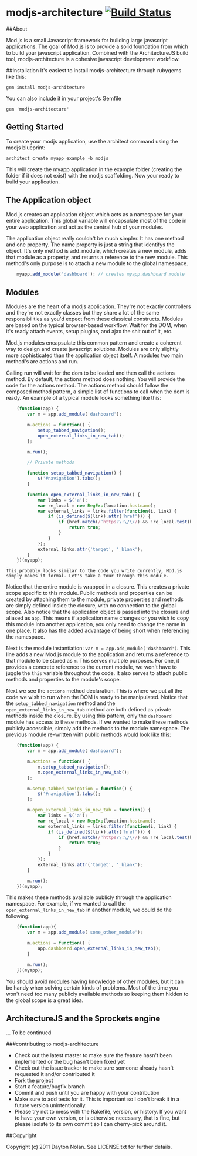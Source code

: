 # modjs-architecture [![Build Status](https://secure.travis-ci.org/daytonn/modjs-architecture.png)](http://travis-ci.org/daytonn/modjs-architecture)

##About

Mod.js is a small Javascript framework for building large javascript applications. The goal of Mod.js is to provide a solid foundation from which to build your javascript application. Combined with the ArchitectureJS build tool, modjs-architecture is a cohesive javascript development workflow.

##Installation
It's easiest to install modjs-architecture through rubygems like this:

	gem install modjs-architecture

You can also include it in your project's Gemfile

	gem 'modjs-architecture'

## Getting Started
To create your modjs application, use the architect command using the modjs blueprint:

	architect create myapp example -b modjs

This will create the myapp application in the example folder (creating the folder if it does not exist) with the modjs scaffolding. Now your ready to build your application.

## The Application object
Mod.js creates an application object which acts as a namespace for your entire application. This global variable will encapsulate most of the code in your web application and act as the central hub of your modules.

The application object really couldn't be much simpler. It has one method and one property. The name property is just a string that identifys the object. It's only method is add_module, which creates a new module, adds that module as a property, and returns a reference to the new module. This method's only purpose is to attach a new module to the global namespace.

```js
	myapp.add_module('dashboard'); // creates myapp.dashboard module
```

## Modules
Modules are the heart of a modjs application. They're not exactly controllers and they're not exactly classes but they share a lot of the same responsibilities as you'd expect from these classical constructs. Modules are based on the typical browser-based workflow. Wait for the DOM, when it's ready attach events, setup plugins, and ajax the shit out of it, etc.

Mod.js modules encapsulate this common pattern and create a coherent way to design and create javascript solutions. Modules are only slightly more sophisticated than the application object itself. A modules two main method's are actions and run.

Calling run will wait for the dom to be loaded and then call the actions method. By default, the actions method does nothing. You will provide the code for the actions method. The actions method should follow the composed method pattern, a simple list of functions to call when the dom is ready. An example of a typical module looks something like this:

```js
    (function(app) {
        var m = app.add_module('dashboard');

        m.actions = function() {
            setup_tabbed_navigation();
            open_external_links_in_new_tab();
        };

        m.run();

        // Private methods

        function setup_tabbed_navigation() {
            $('#navigation').tabs();
        }

        function open_external_links_in_new_tab() {
            var links = $('a');
            var re_local = new RegExp(location.hostname);
            var external_links = links.filter(function(i, link) {
                if (is_defined($(link).attr('href'))) {
                    if (href.match(/^https?\:\/\//) && !re_local.test(href)) {
                        return true;
                    }
                }
            });
            external_links.attr('target', '_blank');
        }
    })(myapp);
```

    This probably looks similar to the code you write currently, Mod.js simply makes it formal. Let's take a tour through this module.

Notice that the entire module is wrapped in a closure. This creates a private scope specific to this module. Public methods and properties can be created by attaching them to the module, private properties and methods are simply defined inside the closure, with no connection to the global scope. Also notice that the application object is passed into the closure and aliased as `app`. This means if application name changes or you wish to copy this module into another application, you only need to change the name in one place. It also has the added advantage of being short when referencing the namespace.

Next is the module instantiation: `var m = app.add_module('dashboard')`. This line adds a new Mod.js module to the application and returns a reference to that module to be stored as `m`. This serves multiple purposes. For one, it provides a concrete reference to the current module, we won't have to juggle the `this` variable throughout the code. It also serves to attach public methods and properties to the module's scope.

Next we see the `actions` method declaration. This is where we put all the code we wish to run when the DOM is ready to be manipulated. Notice that the `setup_tabbed_navigation` method and the `open_external_links_in_new_tab` method are both defined as private methods inside the closure. By using this pattern, only the `dashboard` module has access to these methods. If we wanted to make these methods publicly accessible, simply add the methods to the module namespace. The previous module re-written with public methods would look like this:

```js
    (function(app) {
        var m = app.add_module('dashboard');

        m.actions = function() {
            m.setup_tabbed_navigation();
            m.open_external_links_in_new_tab();
        };

        m.setup_tabbed_navigation = function() {
            $('#navigation').tabs();
        };

        m.open_external_links_in_new_tab = function() {
            var links = $('a');
            var re_local = new RegExp(location.hostname);
            var external_links = links.filter(function(i, link) {
                if (is_defined($(link).attr('href'))) {
                    if (href.match(/^https?\:\/\//) && !re_local.test(href)) {
                        return true;
                    }
                }
            });
            external_links.attr('target', '_blank');
        }

        m.run();
    })(myapp);
```

This makes these methods available publicly through the application namespace. For example, if we wanted to call the `open_external_links_in_new_tab` in another module, we could do the following:

```js
    (function(app){
        var m = app.add_module('some_other_module');

        m.actions = function() {
            app.dashboard.open_external_links_in_new_tab();
        }

        m.run();
    })(myapp);
```

You should avoid modules having knowledge of other modules, but it can be handy when solving certain kinds of problems. Most of the time you won't need too many publicly available methods so keeping them hidden to the global scope is a great idea.

## ArchitectureJS and the Sprockets engine ##

... To be continued

###contributing to modjs-architecture
 
* Check out the latest master to make sure the feature hasn't been implemented or the bug hasn't been fixed yet
* Check out the issue tracker to make sure someone already hasn't requested it and/or contributed it
* Fork the project
* Start a feature/bugfix branch
* Commit and push until you are happy with your contribution
* Make sure to add tests for it. This is important so I don't break it in a future version unintentionally.
* Please try not to mess with the Rakefile, version, or history. If you want to have your own version, or is otherwise necessary, that is fine, but please isolate to its own commit so I can cherry-pick around it.

##Copyright

Copyright (c) 2011 Dayton Nolan. See LICENSE.txt for
further details.

